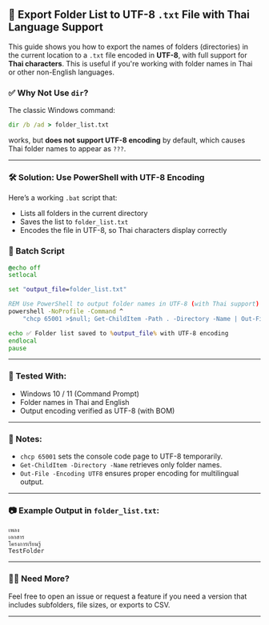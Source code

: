 ## 📁 Export Folder List to UTF-8 `.txt` File with Thai Language Support

This guide shows you how to export the names of folders (directories) in the current location to a `.txt` file encoded in **UTF-8**, with full support for **Thai characters**. This is useful if you're working with folder names in Thai or other non-English languages.

### ✅ Why Not Use `dir`?

The classic Windows command:

```bat
dir /b /ad > folder_list.txt
```

works, but **does not support UTF-8 encoding** by default, which causes Thai folder names to appear as `???`.

---

### 🛠 Solution: Use PowerShell with UTF-8 Encoding

Here’s a working `.bat` script that:

* Lists all folders in the current directory
* Saves the list to `folder_list.txt`
* Encodes the file in UTF-8, so Thai characters display correctly

### 📄 Batch Script

```bat
@echo off
setlocal

set "output_file=folder_list.txt"

REM Use PowerShell to output folder names in UTF-8 (with Thai support)
powershell -NoProfile -Command ^
    "chcp 65001 >$null; Get-ChildItem -Path . -Directory -Name | Out-File -FilePath '%output_file%' -Encoding UTF8"

echo ✅ Folder list saved to %output_file% with UTF-8 encoding
endlocal
pause
```

---

### 🧪 Tested With:

* Windows 10 / 11 (Command Prompt)
* Folder names in Thai and English
* Output encoding verified as UTF-8 (with BOM)

---

### 📌 Notes:

* `chcp 65001` sets the console code page to UTF-8 temporarily.
* `Get-ChildItem -Directory -Name` retrieves only folder names.
* `Out-File -Encoding UTF8` ensures proper encoding for multilingual output.

---

### 📷 Example Output in `folder_list.txt`:

```
เพลง
เอกสาร
โครงการเรียนรู้
TestFolder
```

---

### 🙋‍♀️ Need More?

Feel free to open an issue or request a feature if you need a version that includes subfolders, file sizes, or exports to CSV.

---
